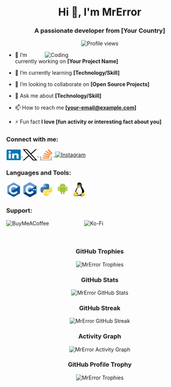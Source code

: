 <h1 align="center">Hi 👋, I'm MrError</h1>
<h3 align="center">A passionate developer from [Your Country]</h3>

<p align="center">
  <img src="https://komarev.com/ghpvc/?username=0MrError0&color=brightgreen" alt="Profile views">
</p>

<img align="right" alt="Coding" width="400" src="https://media.giphy.com/media/13HgwGsXF0aiGY/giphy.gif">

- 🔭 I’m currently working on **[Your Project Name]**

- 🌱 I’m currently learning **[Technology/Skill]**

- 👯 I’m looking to collaborate on **[Open Source Projects]**

- 💬 Ask me about **[Technology/Skill]**

- 📫 How to reach me **[your-email@example.com]**

- ⚡ Fun fact **I love [fun activity or interesting fact about you]**

<h3 align="left">Connect with me:</h3>
<p align="left">
  <a href="https://linkedin.com/in/your-linkedin" target="blank">
    <img align="center" src="https://raw.githubusercontent.com/devicons/devicon/master/icons/linkedin/linkedin-original.svg" alt="LinkedIn" height="30" width="40" />
  </a>
  <a href="https://twitter.com/your-twitter" target="blank">
    <img align="center" src="https://raw.githubusercontent.com/devicons/devicon/master/icons/twitter/twitter-original.svg" alt="Twitter" height="30" width="40" />
  </a>
  <a href="https://stackoverflow.com/users/your-stackoverflow" target="blank">
    <img align="center" src="https://raw.githubusercontent.com/devicons/devicon/master/icons/stackoverflow/stackoverflow-original.svg" alt="StackOverflow" height="30" width="40" />
  </a>
  <a href="https://instagram.com/your-instagram" target="blank">
    <img align="center" src="https://raw.githubusercontent.com/devicons/devicon/master/icons/instagram/instagram-original.svg" alt="Instagram" height="30" width="40" />
  </a>
</p>

<h3 align="left">Languages and Tools:</h3>
<p align="left">
  <img src="https://raw.githubusercontent.com/devicons/devicon/master/icons/c/c-original.svg" alt="C" width="40" height="40"/>
  <img src="https://raw.githubusercontent.com/devicons/devicon/master/icons/cplusplus/cplusplus-original.svg" alt="C++" width="40" height="40"/>
  <img src="https://raw.githubusercontent.com/devicons/devicon/master/icons/python/python-original.svg" alt="Python" width="40" height="40"/>
  <img src="https://raw.githubusercontent.com/devicons/devicon/master/icons/android/android-original-wordmark.svg" alt="Android" width="40" height="40"/>
  <img src="https://raw.githubusercontent.com/devicons/devicon/master/icons/linux/linux-original.svg" alt="Linux" width="40" height="40"/>
</p>

<h3 align="left">Support:</h3>
<p>
  <img align="left" src="https://cdn.buymeacoffee.com/buttons/v2/default-yellow.png" height="50" width="210" alt="BuyMeACoffee" />
  <img align="left" src="https://cdn.ko-fi.com/cdn/kofi3.png?v=3" height="50" width="210" alt="Ko-Fi" />
</p>
<br><br><br>

<h3 align="center">GitHub Trophies</h3>
<p align="center">
  <img src="https://github-profile-trophy.vercel.app/?username=0MrError0&theme=dracula&margin-w=15&margin-h=15" alt="MrError Trophies" />
</p>

<h3 align="center">GitHub Stats</h3>
<p align="center">
  <img src="https://github-readme-stats.vercel.app/api?username=0MrError0&show_icons=true&theme=radical" alt="MrError GitHub Stats" />
</p>

<h3 align="center">GitHub Streak</h3>
<p align="center">
  <img src="https://github-readme-streak-stats.herokuapp.com/?user=0MrError0&theme=radical" alt="MrError GitHub Streak" />
</p>

<h3 align="center">Activity Graph</h3>
<p align="center">
  <img src="https://activity-graph.herokuapp.com/graph?username=0MrError0&theme=dracula" alt="MrError Activity Graph" />
</p>

<h3 align="center">GitHub Profile Trophy</h3>
<p align="center">
  <img src="https://github-profile-trophy.vercel.app/?username=0MrError0" alt="MrError Trophies" />
</p>
